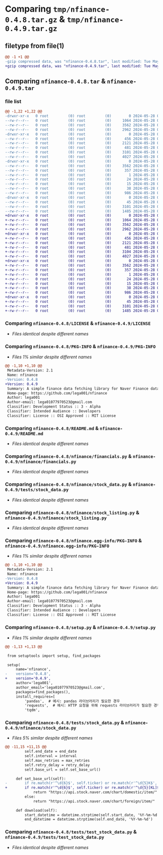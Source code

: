 # Comparing `tmp/nfinance-0.4.8.tar.gz` & `tmp/nfinance-0.4.9.tar.gz`

## filetype from file(1)

```diff
@@ -1 +1 @@
-gzip compressed data, was "nfinance-0.4.8.tar", last modified: Tue May 28 05:09:23 2024, max compression
+gzip compressed data, was "nfinance-0.4.9.tar", last modified: Tue May 28 05:24:42 2024, max compression
```

## Comparing `nfinance-0.4.8.tar` & `nfinance-0.4.9.tar`

### file list

```diff
@@ -1,22 +1,22 @@
-drwxr-xr-x   0 root         (0) root         (0)        0 2024-05-28 05:09:23.471641 nfinance-0.4.8/
--rw-r--r--   0 root         (0) root         (0)     1064 2024-05-28 05:02:34.000000 nfinance-0.4.8/LICENSE
--rw-r--r--   0 root         (0) root         (0)     3562 2024-05-28 05:09:23.471641 nfinance-0.4.8/PKG-INFO
--rw-r--r--   0 root         (0) root         (0)     2962 2024-05-28 05:02:34.000000 nfinance-0.4.8/README.md
-drwxr-xr-x   0 root         (0) root         (0)        0 2024-05-28 05:09:23.469640 nfinance-0.4.8/nfinance/
--rw-r--r--   0 root         (0) root         (0)      456 2024-05-28 05:02:34.000000 nfinance-0.4.8/nfinance/__init__.py
--rw-r--r--   0 root         (0) root         (0)     2121 2024-05-28 05:02:34.000000 nfinance-0.4.8/nfinance/financials.py
--rw-r--r--   0 root         (0) root         (0)      481 2024-05-28 05:02:34.000000 nfinance-0.4.8/nfinance/rsi.py
--rw-r--r--   0 root         (0) root         (0)     3101 2024-05-28 05:07:07.000000 nfinance-0.4.8/nfinance/stock_data.py
--rw-r--r--   0 root         (0) root         (0)     4027 2024-05-28 05:02:34.000000 nfinance-0.4.8/nfinance/stock_listing.py
-drwxr-xr-x   0 root         (0) root         (0)        0 2024-05-28 05:09:23.470641 nfinance-0.4.8/nfinance.egg-info/
--rw-r--r--   0 root         (0) root         (0)     3562 2024-05-28 05:09:23.000000 nfinance-0.4.8/nfinance.egg-info/PKG-INFO
--rw-r--r--   0 root         (0) root         (0)      357 2024-05-28 05:09:23.000000 nfinance-0.4.8/nfinance.egg-info/SOURCES.txt
--rw-r--r--   0 root         (0) root         (0)        1 2024-05-28 05:09:23.000000 nfinance-0.4.8/nfinance.egg-info/dependency_links.txt
--rw-r--r--   0 root         (0) root         (0)       24 2024-05-28 05:09:23.000000 nfinance-0.4.8/nfinance.egg-info/requires.txt
--rw-r--r--   0 root         (0) root         (0)       15 2024-05-28 05:09:23.000000 nfinance-0.4.8/nfinance.egg-info/top_level.txt
--rw-r--r--   0 root         (0) root         (0)       38 2024-05-28 05:09:23.471641 nfinance-0.4.8/setup.cfg
--rw-r--r--   0 root         (0) root         (0)      986 2024-05-28 05:06:54.000000 nfinance-0.4.8/setup.py
-drwxr-xr-x   0 root         (0) root         (0)        0 2024-05-28 05:09:23.470641 nfinance-0.4.8/tests/
--rw-r--r--   0 root         (0) root         (0)       45 2024-05-28 05:02:34.000000 nfinance-0.4.8/tests/__init__.py
--rw-r--r--   0 root         (0) root         (0)     3101 2024-05-28 05:04:33.000000 nfinance-0.4.8/tests/stock_data.py
--rw-r--r--   0 root         (0) root         (0)     1485 2024-05-28 05:02:34.000000 nfinance-0.4.8/tests/test_stock_data.py
+drwxr-xr-x   0 root         (0) root         (0)        0 2024-05-28 05:24:42.852223 nfinance-0.4.9/
+-rw-r--r--   0 root         (0) root         (0)     1064 2024-05-28 05:02:34.000000 nfinance-0.4.9/LICENSE
+-rw-r--r--   0 root         (0) root         (0)     3562 2024-05-28 05:24:42.852223 nfinance-0.4.9/PKG-INFO
+-rw-r--r--   0 root         (0) root         (0)     2962 2024-05-28 05:02:34.000000 nfinance-0.4.9/README.md
+drwxr-xr-x   0 root         (0) root         (0)        0 2024-05-28 05:24:42.850223 nfinance-0.4.9/nfinance/
+-rw-r--r--   0 root         (0) root         (0)      456 2024-05-28 05:02:34.000000 nfinance-0.4.9/nfinance/__init__.py
+-rw-r--r--   0 root         (0) root         (0)     2121 2024-05-28 05:02:34.000000 nfinance-0.4.9/nfinance/financials.py
+-rw-r--r--   0 root         (0) root         (0)      481 2024-05-28 05:02:34.000000 nfinance-0.4.9/nfinance/rsi.py
+-rw-r--r--   0 root         (0) root         (0)     3104 2024-05-28 05:23:15.000000 nfinance-0.4.9/nfinance/stock_data.py
+-rw-r--r--   0 root         (0) root         (0)     4027 2024-05-28 05:02:34.000000 nfinance-0.4.9/nfinance/stock_listing.py
+drwxr-xr-x   0 root         (0) root         (0)        0 2024-05-28 05:24:42.851223 nfinance-0.4.9/nfinance.egg-info/
+-rw-r--r--   0 root         (0) root         (0)     3562 2024-05-28 05:24:42.000000 nfinance-0.4.9/nfinance.egg-info/PKG-INFO
+-rw-r--r--   0 root         (0) root         (0)      357 2024-05-28 05:24:42.000000 nfinance-0.4.9/nfinance.egg-info/SOURCES.txt
+-rw-r--r--   0 root         (0) root         (0)        1 2024-05-28 05:24:42.000000 nfinance-0.4.9/nfinance.egg-info/dependency_links.txt
+-rw-r--r--   0 root         (0) root         (0)       24 2024-05-28 05:24:42.000000 nfinance-0.4.9/nfinance.egg-info/requires.txt
+-rw-r--r--   0 root         (0) root         (0)       15 2024-05-28 05:24:42.000000 nfinance-0.4.9/nfinance.egg-info/top_level.txt
+-rw-r--r--   0 root         (0) root         (0)       38 2024-05-28 05:24:42.852223 nfinance-0.4.9/setup.cfg
+-rw-r--r--   0 root         (0) root         (0)      986 2024-05-28 05:23:01.000000 nfinance-0.4.9/setup.py
+drwxr-xr-x   0 root         (0) root         (0)        0 2024-05-28 05:24:42.852223 nfinance-0.4.9/tests/
+-rw-r--r--   0 root         (0) root         (0)       45 2024-05-28 05:02:34.000000 nfinance-0.4.9/tests/__init__.py
+-rw-r--r--   0 root         (0) root         (0)     3101 2024-05-28 05:04:33.000000 nfinance-0.4.9/tests/stock_data.py
+-rw-r--r--   0 root         (0) root         (0)     1485 2024-05-28 05:02:34.000000 nfinance-0.4.9/tests/test_stock_data.py
```

### Comparing `nfinance-0.4.8/LICENSE` & `nfinance-0.4.9/LICENSE`

 * *Files identical despite different names*

### Comparing `nfinance-0.4.8/PKG-INFO` & `nfinance-0.4.9/PKG-INFO`

 * *Files 1% similar despite different names*

```diff
@@ -1,10 +1,10 @@
 Metadata-Version: 2.1
 Name: nfinance
-Version: 0.4.8
+Version: 0.4.9
 Summary: A simple finance data fetching library for Naver Finance data.
 Home-page: https://github.com/lega001/nfinance
 Author: lega001
 Author-email: lega01077970523@gmail.com
 Classifier: Development Status :: 3 - Alpha
 Classifier: Intended Audience :: Developers
 Classifier: License :: OSI Approved :: MIT License
```

### Comparing `nfinance-0.4.8/README.md` & `nfinance-0.4.9/README.md`

 * *Files identical despite different names*

### Comparing `nfinance-0.4.8/nfinance/financials.py` & `nfinance-0.4.9/nfinance/financials.py`

 * *Files identical despite different names*

### Comparing `nfinance-0.4.8/nfinance/stock_data.py` & `nfinance-0.4.9/tests/stock_data.py`

 * *Files identical despite different names*

### Comparing `nfinance-0.4.8/nfinance/stock_listing.py` & `nfinance-0.4.9/nfinance/stock_listing.py`

 * *Files identical despite different names*

### Comparing `nfinance-0.4.8/nfinance.egg-info/PKG-INFO` & `nfinance-0.4.9/nfinance.egg-info/PKG-INFO`

 * *Files 1% similar despite different names*

```diff
@@ -1,10 +1,10 @@
 Metadata-Version: 2.1
 Name: nfinance
-Version: 0.4.8
+Version: 0.4.9
 Summary: A simple finance data fetching library for Naver Finance data.
 Home-page: https://github.com/lega001/nfinance
 Author: lega001
 Author-email: lega01077970523@gmail.com
 Classifier: Development Status :: 3 - Alpha
 Classifier: Intended Audience :: Developers
 Classifier: License :: OSI Approved :: MIT License
```

### Comparing `nfinance-0.4.8/setup.py` & `nfinance-0.4.9/setup.py`

 * *Files 1% similar despite different names*

```diff
@@ -1,13 +1,13 @@
 
 from setuptools import setup, find_packages
 
 setup(
     name='nfinance',
-    version='0.4.8',
+    version='0.4.9',
     author='lega001',
     author_email='lega01077970523@gmail.com',
     packages=find_packages(),
     install_requires=[
         'pandas',  # 예시: pandas 라이브러리가 필요한 경우
         'requests',  # 예시: HTTP 요청을 위해 requests 라이브러리가 필요한 경우
         'tqdm',
```

### Comparing `nfinance-0.4.8/tests/stock_data.py` & `nfinance-0.4.9/nfinance/stock_data.py`

 * *Files 5% similar despite different names*

```diff
@@ -11,15 +11,15 @@
         self.end_date = end_date
         self.interval = interval
         self.max_retries = max_retries
         self.retry_delay = retry_delay
         self.base_url = self.set_base_url()
 
     def set_base_url(self):
-        if re.match(r'^\d{6}$', self.ticker) or re.match(r'^\d{5}K$', self.ticker):
+        if re.match(r'^\d{6}$', self.ticker) or re.match(r'^\d{5}[KL]$', self.ticker):
             return "https://api.stock.naver.com/chart/domestic/item/"
         else:
             return "https://api.stock.naver.com/chart/foreign/item/"
 
     def download(self):
         start_datetime = datetime.strptime(self.start_date, '%Y-%m-%d')
         end_datetime = datetime.strptime(self.end_date, '%Y-%m-%d')
```

### Comparing `nfinance-0.4.8/tests/test_stock_data.py` & `nfinance-0.4.9/tests/test_stock_data.py`

 * *Files identical despite different names*

